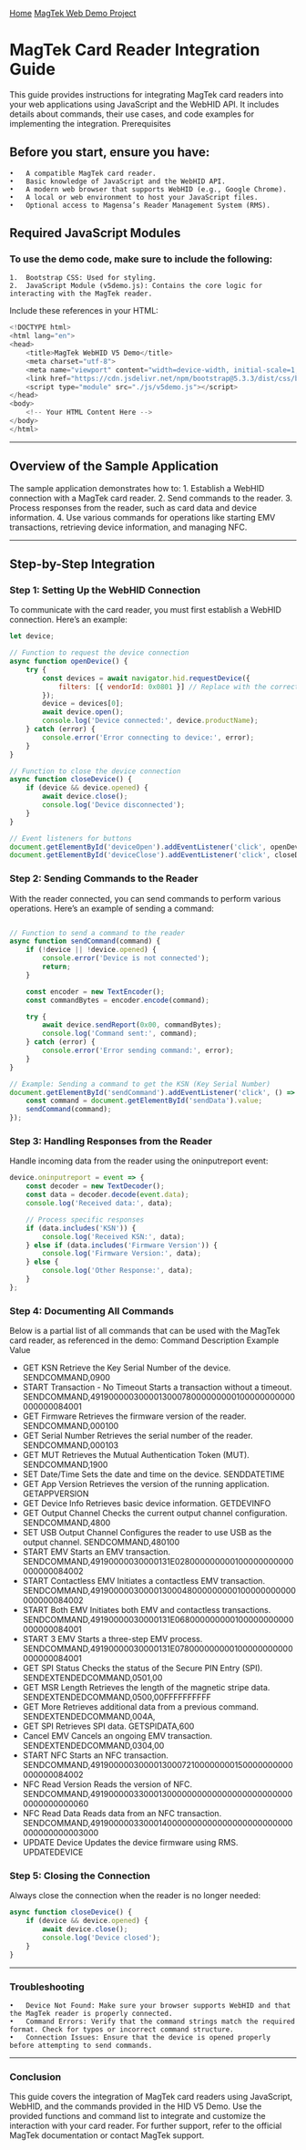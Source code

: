 [Home](./index.md) [MagTek Web Demo Project](./MagTek_Demo_Project.md)

# MagTek Card Reader Integration Guide
This guide provides instructions for integrating MagTek card readers into your web applications using JavaScript and the WebHID API. It includes details about commands, their use cases, and code examples for implementing the integration.
Prerequisites
## Before you start, ensure you have:
    •	A compatible MagTek card reader.
    •	Basic knowledge of JavaScript and the WebHID API.
    •	A modern web browser that supports WebHID (e.g., Google Chrome).
    •	A local or web environment to host your JavaScript files.
    •	Optional access to Magensa’s Reader Management System (RMS).
## Required JavaScript Modules
### To use the demo code, make sure to include the following:
    1.	Bootstrap CSS: Used for styling.
    2.	JavaScript Module (v5demo.js): Contains the core logic for interacting with the MagTek reader.
Include these references in your HTML:

```` javascript
<!DOCTYPE html>
<html lang="en">
<head>
    <title>MagTek WebHID V5 Demo</title>
    <meta charset="utf-8">
    <meta name="viewport" content="width=device-width, initial-scale=1, shrink-to-fit=no">
    <link href="https://cdn.jsdelivr.net/npm/bootstrap@5.3.3/dist/css/bootstrap.min.css" rel="stylesheet">
    <script type="module" src="./js/v5demo.js"></script>
</head>
<body>
    <!-- Your HTML Content Here -->
</body>
</html>
```` 
________________________________________
## Overview of the Sample Application
The sample application demonstrates how to:
    1.	Establish a WebHID connection with a MagTek card reader.
    2.	Send commands to the reader.
    3.	Process responses from the reader, such as card data and device information.
    4.	Use various commands for operations like starting EMV transactions, retrieving device information, and managing NFC.
________________________________________
## Step-by-Step Integration
### Step 1: Setting Up the WebHID Connection
To communicate with the card reader, you must first establish a WebHID connection. Here’s an example:
````javascript
let device;

// Function to request the device connection
async function openDevice() {
    try {
        const devices = await navigator.hid.requestDevice({
            filters: [{ vendorId: 0x0801 }] // Replace with the correct Vendor ID for MagTek
        });
        device = devices[0];
        await device.open();
        console.log('Device connected:', device.productName);
    } catch (error) {
        console.error('Error connecting to device:', error);
    }
}

// Function to close the device connection
async function closeDevice() {
    if (device && device.opened) {
        await device.close();
        console.log('Device disconnected');
    }
}

// Event listeners for buttons
document.getElementById('deviceOpen').addEventListener('click', openDevice);
document.getElementById('deviceClose').addEventListener('click', closeDevice);
````
### Step 2: Sending Commands to the Reader
With the reader connected, you can send commands to perform various operations. Here’s an example of sending a command:
````javascript

// Function to send a command to the reader
async function sendCommand(command) {
    if (!device || !device.opened) {
        console.error('Device is not connected');
        return;
    }

    const encoder = new TextEncoder();
    const commandBytes = encoder.encode(command);

    try {
        await device.sendReport(0x00, commandBytes);
        console.log('Command sent:', command);
    } catch (error) {
        console.error('Error sending command:', error);
    }
}

// Example: Sending a command to get the KSN (Key Serial Number)
document.getElementById('sendCommand').addEventListener('click', () => {
    const command = document.getElementById('sendData').value;
    sendCommand(command);
});
````
### Step 3: Handling Responses from the Reader
Handle incoming data from the reader using the oninputreport event:
````javascript
device.oninputreport = event => {
    const decoder = new TextDecoder();
    const data = decoder.decode(event.data);
    console.log('Received data:', data);

    // Process specific responses
    if (data.includes('KSN')) {
        console.log('Received KSN:', data);
    } else if (data.includes('Firmware Version')) {
        console.log('Firmware Version:', data);
    } else {
        console.log('Other Response:', data);
    }
};
````
### Step 4: Documenting All Commands

Below is a partial list of all commands that can be used with the MagTek card reader, as referenced in the demo:
Command	Description	Example Value
- GET KSN	Retrieve the Key Serial Number of the device.	SENDCOMMAND,0900
- START Transaction - No Timeout	Starts a transaction without a timeout.	SENDCOMMAND,491900000300001300078000000000100000000000000000084001
- GET Firmware	Retrieves the firmware version of the reader.	SENDCOMMAND,000100
- GET Serial Number	Retrieves the serial number of the reader.	SENDCOMMAND,000103
- GET MUT	Retrieves the Mutual Authentication Token (MUT).	SENDCOMMAND,1900
- SET Date/Time	Sets the date and time on the device.	SENDDATETIME
- GET App Version	Retrieves the version of the running application.	GETAPPVERSION
- GET Device Info	Retrieves basic device information.	GETDEVINFO
- GET Output Channel	Checks the current output channel configuration.	SENDCOMMAND,4800
- SET USB Output Channel	Configures the reader to use USB as the output channel.	SENDCOMMAND,480100
- START EMV	Starts an EMV transaction.	SENDCOMMAND,49190000030000131E028000000000100000000000000000084002
- START Contactless EMV	Initiates a contactless EMV transaction.	SENDCOMMAND,491900000300001300048000000000100000000000000000084002
- START Both EMV	Initiates both EMV and contactless transactions.	SENDCOMMAND,49190000030000131E068000000000100000000000000000084001
- START 3 EMV	Starts a three-step EMV process.	SENDCOMMAND,49190000030000131E078000000000100000000000000000084001
- GET SPI Status	Checks the status of the Secure PIN Entry (SPI).	SENDEXTENDEDCOMMAND,0501,00
- GET MSR Length	Retrieves the length of the magnetic stripe data.	SENDEXTENDEDCOMMAND,0500,00FFFFFFFFFF
- GET More	Retrieves additional data from a previous command.	SENDEXTENDEDCOMMAND,004A,
- GET SPI	Retrieves SPI data.	GETSPIDATA,600
- Cancel EMV	Cancels an ongoing EMV transaction.	SENDEXTENDEDCOMMAND,0304,00
- START NFC	Starts an NFC transaction.	SENDCOMMAND,491900000300001300072100000000150000000000000000084002
- NFC Read Version	Reads the version of NFC.	SENDCOMMAND,491900000330001300000000000000000000000000000000000060
- NFC Read Data	Reads data from an NFC transaction.	SENDCOMMAND,49190000033000140000000000000000000000000000000000003000
- UPDATE Device	Updates the device firmware using RMS.	UPDATEDEVICE

### Step 5: Closing the Connection
Always close the connection when the reader is no longer needed:
````javascript
async function closeDevice() {
    if (device && device.opened) {
        await device.close();
        console.log('Device closed');
    }
}
````
________________________________________
### Troubleshooting
    •	Device Not Found: Make sure your browser supports WebHID and that the MagTek reader is properly connected.
    •	Command Errors: Verify that the command strings match the required format. Check for typos or incorrect command structure.
    •	Connection Issues: Ensure that the device is opened properly before attempting to send commands.
________________________________________
### Conclusion
This guide covers the integration of MagTek card readers using JavaScript, WebHID, and the commands provided in the HID V5 Demo. Use the provided functions and command list to integrate and customize the interaction with your card reader. For further support, refer to the official MagTek documentation or contact MagTek support.

